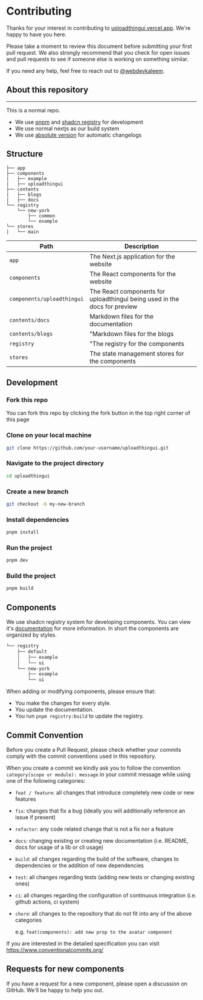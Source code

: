 # Contributing

Thanks for your interest in contributing to [uploadthingui.vercel.app](https://uploadthingui.vercel.app). We're happy to have you here.

Please take a moment to review this document before submitting your first pull request. We also strongly recommend that you check for open issues and pull requests to see if someone else is working on something similar.

If you need any help, feel free to reach out to [@webdevkaleem](https://x.com/webdevkaleem).

## About this repository

---

This is a normal repo.

- We use [pnpm](https://pnpm.io/installation) and [shadcn registry](https://ui.shadcn.com/docs/registry) for development
- We use normal nextjs as our build system
- We use [absolute version](https://github.com/absolute-version/commit-and-tag-version) for automatic changelogs

## Structure

```
├── app
├── components
|   ├── example
|   ├── uploadthingui
├── contents
|   ├── blogs
|   ├── docs
└── registry
    └── new-york
        ├── common
        └── example
└── stores
|   └── main
```

| Path                       | Description                                                               |
| -------------------------- | ------------------------------------------------------------------------- |
| `app`                      | The Next.js application for the website                                   |
| `components`               | The React components for the website                                      |
| `components/uploadthingui` | The React components for uploadthingui being used in the docs for preview |
| `contents/docs`            | Markdown files for the documentation                                      |
| `contents/blogs`           | "Markdown files for the blogs                                             |
| `registry`                 | "The registry for the components                                          |
| `stores`                   | The state management stores for the components                            |

## Development

### Fork this repo

You can fork this repo by clicking the fork button in the top right corner of this page

### Clone on your local machine

```bash
git clone https://github.com/your-username/uploadthingui.git
```

### Navigate to the project directory

```bash
cd uploadthingui
```

### Create a new branch

```bash
git checkout -b my-new-branch
```

### Install dependencies

```bash
pnpm install
```

### Run the project

```bash
pnpm dev
```

### Build the project

```bash
pnpm build
```

## Components

We use shadcn registry system for developing components. You can view it's [documentation](https://ui.shadcn.com/docs/registry) for more information. In short the components are organized by styles.

```bash
└── registry
    ├── default
    │   ├── example
    │   └── ui
    └── new-york
        ├── example
        └── ui
```

When adding or modifying components, please ensure that:

- You make the changes for every style.
- You update the documentation.
- You run `pnpm registry:build` to update the registry.

## Commit Convention

Before you create a Pull Request, please check whether your commits comply with
the commit conventions used in this repository.

When you create a commit we kindly ask you to follow the convention
`category(scope or module): message` in your commit message while using one of
the following categories:

- `feat / feature`: all changes that introduce completely new code or new
  features
- `fix`: changes that fix a bug (ideally you will additionally reference an
  issue if present)
- `refactor`: any code related change that is not a fix nor a feature
- `docs`: changing existing or creating new documentation (i.e. README, docs for
  usage of a lib or cli usage)
- `build`: all changes regarding the build of the software, changes to
  dependencies or the addition of new dependencies
- `test`: all changes regarding tests (adding new tests or changing existing
  ones)
- `ci`: all changes regarding the configuration of continuous integration (i.e.
  github actions, ci system)
- `chore`: all changes to the repository that do not fit into any of the above
  categories

  e.g. `feat(components): add new prop to the avatar component`

If you are interested in the detailed specification you can visit
https://www.conventionalcommits.org/

## Requests for new components

If you have a request for a new component, please open a discussion on GitHub. We'll be happy to help you out.
